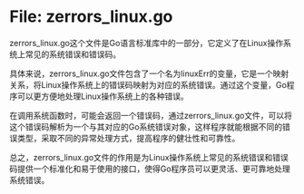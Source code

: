 # File: zerrors_linux.go

zerrors_linux.go这个文件是Go语言标准库中的一部分，它定义了在Linux操作系统上常见的系统错误和错误码。

具体来说，zerrors_linux.go文件包含了一个名为linuxErr的变量，它是一个映射关系，将Linux操作系统上的错误码映射为对应的系统错误。通过这个变量，Go程序可以更方便地处理Linux操作系统上的各种错误。

在调用系统函数时，可能会返回一个错误码，通过zerrors_linux.go文件，可以将这个错误码解析为一个与其对应的Go系统错误对象，这样程序就能根据不同的错误类型，采取不同的异常处理方式，提高程序的健壮性和可靠性。

总之，zerrors_linux.go文件的作用是为Linux操作系统上常见的系统错误和错误码提供一个标准化和易于使用的接口，使得Go程序员可以更灵活、更可靠地处理系统错误。

